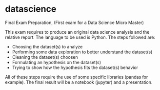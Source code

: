 # datascience
Final Exam Preparation, (First exam for a Data Science Micro Master)

This exam requires to produce an original data science analysis and the relative report. The language to be used is Python.
The steps followed are:

- Choosing the dataset(s) to analyze
- Performing some data exploration to better understand the dataset(s)
- Cleaning the dataset(s) choosen
- Formulating an hypothesis on the dataset(s)
- Trying to show how the hypothesis fits the dataset(s) behavior

All of these steps require the use of some specific libraries (pandas for example).
The final result will be a notebook (jupyter) and a presentation.
